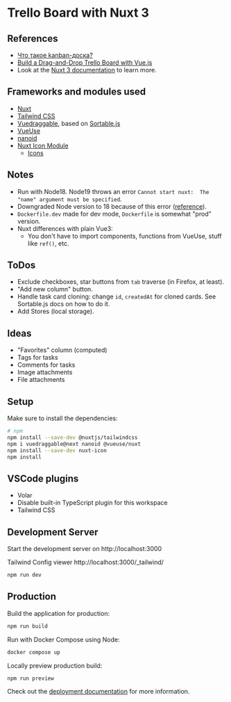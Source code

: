# Trello Board with Nuxt 3

## References
- [Что такое kanban-доска?](https://www.atlassian.com/ru/agile/kanban/boards)
- [Build a Drag-and-Drop Trello Board with Vue.js](https://vueschool.io/courses/build-a-drag-and-drop-trello-board)
- Look at the [Nuxt 3 documentation](https://nuxt.com/docs/getting-started/introduction) to learn more.

## Frameworks and modules used
- [Nuxt](https://nuxt.com/)
- [Tailwind CSS](https://nuxt.com/modules/tailwindcss)
- [Vuedraggable](https://sortablejs.github.io/vue.draggable.next/#/simple), based on [Sortable.js](https://github.com/SortableJS/Sortable)
- [VueUse](https://nuxt.com/modules/vueuse)
- [nanoid](https://www.npmjs.com/package/nanoid)
- [Nuxt Icon Module](https://nuxt.com/modules/icon)
  - [Icons](https://icones.js.org/)

## Notes

- Run with Node18. Node19 throws an error `Cannot start nuxt:  The "name" argument must be specified`.
- Downgraded Node version to 18 because of this error ([reference](https://medium.com/@georgeenathomas/3-step-process-to-downgrade-node-version-using-homebrew-bc0b0a72ae27)).
- `Dockerfile.dev` made for dev mode, `Dockerfile` is somewhat "prod" version.
- Nuxt differences with plain Vue3:
  - You don't have to import components, functions from VueUse, stuff like `ref()`, etc.

## ToDos

- Exclude checkboxes, star buttons from `tab` traverse (in Firefox, at least).
- "Add new column" button.
- Handle task card cloning: change `id`, `createdAt` for cloned cards. See Sortable.js docs on how to do it.
- Add Stores (local storage).

## Ideas

- "Favorites" column (computed)
- Tags for tasks
- Comments for tasks
- Image attachments
- File attachments

## Setup

Make sure to install the dependencies:

```bash
# npm
npm install --save-dev @nuxtjs/tailwindcss
npm i vuedraggable@next nanoid @vueuse/nuxt
npm install --save-dev nuxt-icon
npm install
```

## VSCode plugins

- Volar
- Disable built-in TypeScript plugin for this workspace
- Tailwind CSS

## Development Server

Start the development server on http://localhost:3000

Tailwind Config viewer http://localhost:3000/_tailwind/

```bash
npm run dev
```

## Production

Build the application for production:

```bash
npm run build
```

Run with Docker Compose using Node:

```bash
docker compose up
```

Locally preview production build:

```bash
npm run preview
```

Check out the [deployment documentation](https://nuxt.com/docs/getting-started/deployment) for more information.
